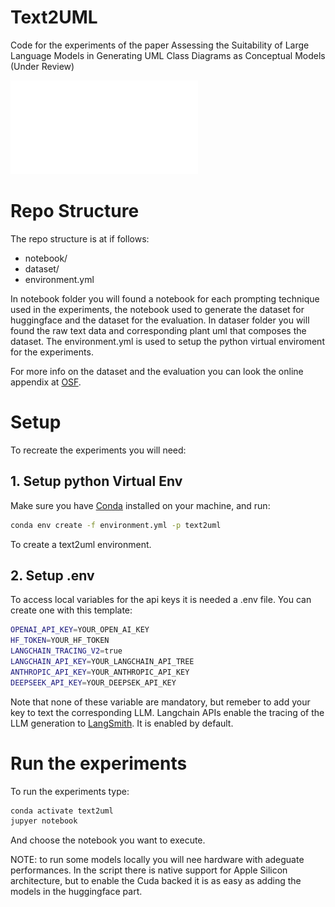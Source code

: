 # Text2UML
Code for the experiments of the paper Assessing the Suitability of Large Language Models in Generating UML Class Diagrams as Conceptual Models (Under Review)

![Architecture of the experiments](./images/text2uml_arch.pdf)

# Repo Structure
The repo structure is at if follows:
- notebook/
- dataset/
- environment.yml

In notebook folder you will found a notebook for each prompting technique used in the experiments, the notebook used to generate the dataset for huggingface and the dataset for the evaluation.
In dataser folder you will found the raw text data and corresponding plant uml that composes the dataset.
The environment.yml is used to setup the python virtual enviroment for the experiments.

For more info on the dataset and the evaluation you can look the online appendix at [OSF](https://osf.io/rbe7d/files/osfstorage).


# Setup
To recreate the experiments you will need:

## 1. Setup python Virtual Env
Make sure you have [Conda](https://anaconda.org/anaconda/conda) installed on your machine, and run:

```sh
conda env create -f environment.yml -p text2uml
```

To create a text2uml environment.

## 2. Setup .env
To access local variables for the api keys it is needed a .env file. You can create one with this template:

```sh
OPENAI_API_KEY=YOUR_OPEN_AI_KEY
HF_TOKEN=YOUR_HF_TOKEN
LANGCHAIN_TRACING_V2=true
LANGCHAIN_API_KEY=YOUR_LANGCHAIN_API_TREE
ANTHROPIC_API_KEY=YOUR_ANTHROPIC_API_KEY
DEEPSEEK_API_KEY=YOUR_DEEPSEK_API_KEY
```

Note that none of these variable are mandatory, but remeber to add your key to text the corresponding LLM. Langchain APIs enable the tracing of the LLM generation to [LangSmith](https://www.langchain.com/langsmith). It is enabled by default.
# Run the experiments
To run the experiments type:

```sh
conda activate text2uml
jupyer notebook
```

And choose the notebook you want to execute. 

NOTE: to run some models locally you will nee hardware with adeguate performances. In the script there is native support for Apple Silicon architecture, but to enable the Cuda backed it is as easy as adding the models in the huggingface part.
